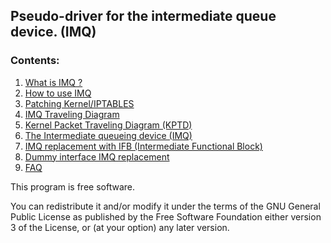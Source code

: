 Pseudo-driver for the intermediate queue device. (IMQ)
------------------------------------------------------

### Contents:
1. [What is IMQ ?](https://github.com/imq/linuximq/wiki/WhatIs)
2. [How to use IMQ](https://github.com/imq/linuximq/wiki/UsingIMQ)
3. [Patching Kernel/IPTABLES](https://github.com/imq/linuximq/wiki/PatchingKernel)
4. [IMQ Traveling Diagram](https://github.com/imq/linuximq/wiki/IMQ-traversal) 
5. [Kernel Packet Traveling Diagram (KPTD)](http://www.docum.org/docum.org/kptd/)
6. [The Intermediate queueing device (IMQ)](https://github.com/imq/linuximq/wiki/The-Intermediate-queueing-device)
7. [IMQ replacement with IFB (Intermediate Functional Block)](https://wiki.linuxfoundation.org/networking/ifb)
8. [Dummy interface IMQ replacement](http://lwn.net/Articles/121407/)
9. [FAQ](https://github.com/imq/linuximq/wiki/FAQ)




This program is free software.

You can redistribute it and/or modify it under the terms of the GNU General Public License 
as published by the Free Software Foundation either version 3 of the License, or (at your option) any later version.


